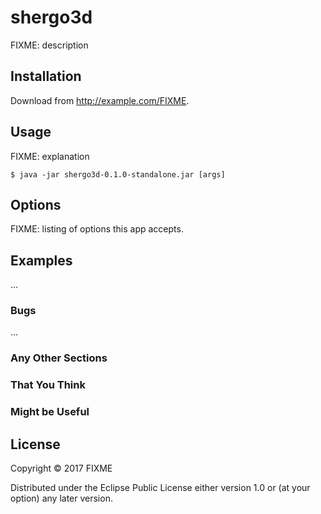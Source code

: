 # shergo3d

FIXME: description

## Installation

Download from http://example.com/FIXME.

## Usage

FIXME: explanation

    $ java -jar shergo3d-0.1.0-standalone.jar [args]

## Options

FIXME: listing of options this app accepts.

## Examples

...

### Bugs

...

### Any Other Sections
### That You Think
### Might be Useful

## License

Copyright © 2017 FIXME

Distributed under the Eclipse Public License either version 1.0 or (at
your option) any later version.

